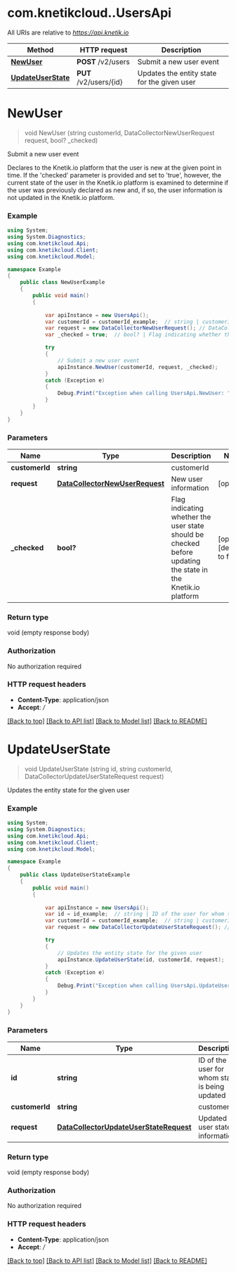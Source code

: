 # com.knetikcloud..UsersApi

All URIs are relative to *https://api.knetik.io*

Method | HTTP request | Description
------------- | ------------- | -------------
[**NewUser**](UsersApi.md#newuser) | **POST** /v2/users | Submit a new user event
[**UpdateUserState**](UsersApi.md#updateuserstate) | **PUT** /v2/users/{id} | Updates the entity state for the given user


<a name="newuser"></a>
# **NewUser**
> void NewUser (string customerId, DataCollectorNewUserRequest request, bool? _checked)

Submit a new user event

Declares to the Knetik.io platform that the user is new at the given point in time. If the 'checked' parameter is provided and set to 'true', however, the current state of the user in the Knetik.io platform is examined to determine if the user was previously declared as new and, if so, the user information is not updated in the Knetik.io platform.

### Example
```csharp
using System;
using System.Diagnostics;
using com.knetikcloud.Api;
using com.knetikcloud.Client;
using com.knetikcloud.Model;

namespace Example
{
    public class NewUserExample
    {
        public void main()
        {
            
            var apiInstance = new UsersApi();
            var customerId = customerId_example;  // string | customerId
            var request = new DataCollectorNewUserRequest(); // DataCollectorNewUserRequest | New user information (optional) 
            var _checked = true;  // bool? | Flag indicating whether the user state should be checked before updating the state in the Knetik.io platform (optional)  (default to false)

            try
            {
                // Submit a new user event
                apiInstance.NewUser(customerId, request, _checked);
            }
            catch (Exception e)
            {
                Debug.Print("Exception when calling UsersApi.NewUser: " + e.Message );
            }
        }
    }
}
```

### Parameters

Name | Type | Description  | Notes
------------- | ------------- | ------------- | -------------
 **customerId** | **string**| customerId | 
 **request** | [**DataCollectorNewUserRequest**](DataCollectorNewUserRequest.md)| New user information | [optional] 
 **_checked** | **bool?**| Flag indicating whether the user state should be checked before updating the state in the Knetik.io platform | [optional] [default to false]

### Return type

void (empty response body)

### Authorization

No authorization required

### HTTP request headers

 - **Content-Type**: application/json
 - **Accept**: */*

[[Back to top]](#) [[Back to API list]](../README.md#documentation-for-api-endpoints) [[Back to Model list]](../README.md#documentation-for-models) [[Back to README]](../README.md)

<a name="updateuserstate"></a>
# **UpdateUserState**
> void UpdateUserState (string id, string customerId, DataCollectorUpdateUserStateRequest request)

Updates the entity state for the given user

### Example
```csharp
using System;
using System.Diagnostics;
using com.knetikcloud.Api;
using com.knetikcloud.Client;
using com.knetikcloud.Model;

namespace Example
{
    public class UpdateUserStateExample
    {
        public void main()
        {
            
            var apiInstance = new UsersApi();
            var id = id_example;  // string | ID of the user for whom state is being updated
            var customerId = customerId_example;  // string | customerId
            var request = new DataCollectorUpdateUserStateRequest(); // DataCollectorUpdateUserStateRequest | Updated user state information (optional) 

            try
            {
                // Updates the entity state for the given user
                apiInstance.UpdateUserState(id, customerId, request);
            }
            catch (Exception e)
            {
                Debug.Print("Exception when calling UsersApi.UpdateUserState: " + e.Message );
            }
        }
    }
}
```

### Parameters

Name | Type | Description  | Notes
------------- | ------------- | ------------- | -------------
 **id** | **string**| ID of the user for whom state is being updated | 
 **customerId** | **string**| customerId | 
 **request** | [**DataCollectorUpdateUserStateRequest**](DataCollectorUpdateUserStateRequest.md)| Updated user state information | [optional] 

### Return type

void (empty response body)

### Authorization

No authorization required

### HTTP request headers

 - **Content-Type**: application/json
 - **Accept**: */*

[[Back to top]](#) [[Back to API list]](../README.md#documentation-for-api-endpoints) [[Back to Model list]](../README.md#documentation-for-models) [[Back to README]](../README.md)

